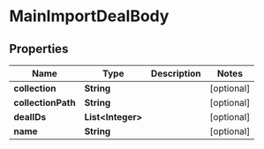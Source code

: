 

# MainImportDealBody


## Properties

| Name | Type | Description | Notes |
|------------ | ------------- | ------------- | -------------|
|**collection** | **String** |  |  [optional] |
|**collectionPath** | **String** |  |  [optional] |
|**dealIDs** | **List&lt;Integer&gt;** |  |  [optional] |
|**name** | **String** |  |  [optional] |




